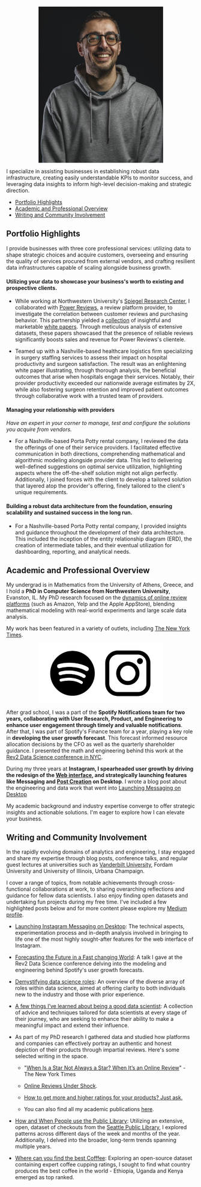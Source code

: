 <p align="center">
<img width="332" alt="headshot 2021" src="./docs/assets/portrait.jpeg" align='center'>
</p>



I specialize in assisting businesses in establishing robust data infrastructure, creating easily understandable KPIs to monitor success, and leveraging data insights to inform high-level decision-making and strategic direction.
- [Portfolio Highlights](#portfolio-highlights)
- [Academic and Professional Overview](#academic-and-professional-overview)
- [Writing and Community Involvement](#writing-and-community-involvement)
<!-- 4. [Contact Me](#contact) -->


## Portfolio Highlights
I provide businesses with three core professional services: utilizing data to shape strategic choices and acquire customers, overseeing and ensuring the quality of services procured from external vendors, and crafting resilient data infrastructures capable of scaling alongside business growth.


#### Utilizing your data to showcase your business's worth to existing and prospective clients.

* While working at Northwestern University's [Spiegel Research Center]((https://news.northwestern.edu/stories/2017/july/spiegel-research-center-recognized-for-marketing-education/) ), I collaborated with [Power Reviews]((https://www.powerreviews.com/)), a review platform provider, to investigate the correlation between customer reviews and purchasing behavior. This partnership yielded a [collection](http://users.eecs.northwestern.edu/~gar627/powerreviews.pdf) of insightful and marketable [white papers]((https://drive.google.com/file/d/1Pbd8qT7RDs2COvAZNgZg_mTZuJsTB0TB/view)). Through meticulous analysis of extensive datasets, these papers showcased that the presence of reliable reviews significantly boosts sales and revenue for Power Reviews's clientele.

* Teamed up with a Nashville-based healthcare logistics firm specializing in surgery staffing services to assess their impact on hospital productivity and surgeon satisfaction. The result was an enlightening white paper illustrating, through thorough analysis, the beneficial outcomes that arise when hospitals engage their services. Notably, their provider productivity exceeded our nationwide average estimates by 2X, while also fostering surgeon retention and improved patient outcomes through collaborative work with a trusted team of providers.

#### Managing your relationship with providers
_Have an expert in your corner to manage, test and configure the solutions you acquire from vendors._

* For a Nashville-based Porta Potty rental company, I reviewed the data the offerings of one of their service providers. I facilitated effective communication in both directions, comprehending mathematical and algorithmic modeling alongside provider data. This led to delivering well-defined suggestions on optimal service utilization, highlighting aspects where the off-the-shelf solution might not align perfectly. Additionally, I joined forces with the client to develop a tailored solution that layered atop the provider's offering, finely tailored to the client's unique requirements.


#### Building a robust data architecture from the foundation, ensuring scalability and sustained success in the long run.

* For a Nashville-based Porta Potty rental company, I provided insights and guidance throughout the development of their data architecture. This included the inception of the entity relationship diagram (ERD), the creation of intermediate tables, and their eventual utilization for dashboarding, reporting, and analytical needs.

## Academic and Professional Overview
My undergrad is in Mathematics from the University of Athens, Greece, and  I hold a **PhD in Computer Science from Northwestern University**, Evanston, IL. My PhD research focused on the [dynamics of online review platforms](https://www.proquest.com/openview/852c4109961853cc539e34470217a915/1?pq-origsite=gscholar&cbl=18750) (such as Amazon, Yelp and the Apple AppStore), blending mathematical modeling with real-world experiments and large scale data analysis. 

My work has been featured in a variety of outlets, including [The New York Times](https://www.nytimes.com/2019/11/28/business/online-reviews-fake.html).


<p align="center">
<img width="332" alt="headshot 2021" src="./docs/assets/logos.png" align='center'>
</p>

After grad school, I was a part of the **Spotify Notifications team for two years, collaborating with User Research, Product, and Engineering to enhance user engagement through timely and valuable notifications**. After that, I was part of Spotify's Finance team for a year, playing a key role in **developing the user growth forecast**. This forecast informed resource allocation decisions by the CFO as well as the quarterly shareholder guidance. I presented the math and engineering behind this work at the [Rev2 Data Science conference in NYC](youtube.com/watch?v=tkmWXM0egqg).

During my three years at **Instagram, I spearheaded user growth by driving the redesign of the [Web interface](https://www.instagram.com/), and strategically launching features like Messaging and [Post Creation](https://techcrunch.com/2021/06/24/instagram-post-from-desktop/) on Desktop**. I wrote a blog post about the engineering and data work that went into [Launching Messaging on Desktop](https://engineering.fb.com/2022/07/26/web/launching-instagram-messaging-on-desktop/)


My academic background and industry expertise converge to offer strategic insights and actionable solutions. I'm eager to explore how I can elevate your business.



## Writing and Community Involvement
In the rapidly evolving domains of analytics and engineering, I stay engaged and share my expertise through blog posts, conference talks, and regular guest lectures at universities such as [Vanderbilt University](https://medschool.vanderbilt.edu/career-development/2019/11/14/event-demystifying-data-science-roles/), Fordam University and University of Illinois, Urbana Champaign.

I cover a range of topics, from notable achievements through cross-functional collaborations at work, to sharing overarching reflections and guidance for fellow data scientists. I also enjoy finding open datasets and undertaking fun projects during my free time. I've included a few highlighted posts below and for more content please explore my [Medium profile](https://medium.com/@yaskalidis).


* [Launching Instagram Messaging on Desktop](https://engineering.fb.com/2022/07/26/web/launching-instagram-messaging-on-desktop/): The technical aspects, experimentation process and in-depth analysis involved in bringing to life one of the most highly sought-after features for the web interface of Instagram.

* [Forecasting the Future in a Fast changing World](https://www.youtube.com/watch?v=tkmWXM0egqg): A talk I gave at the Rev2 Data Science conference delving into the modeling and engineering behind Spotify's user growth forecasts.

* [Demystifying data science roles](https://medium.com/@yaskalidis/what-kind-of-data-science-role-is-right-for-you-9d2f4b117e81): An overview of the diverse array of roles within data science, aimed at offering clarity to both individuals new to the industry and those with prior experience.

* [A few things I’ve learned about being a good data scientist](https://medium.com/@yaskalidis/a-few-things-ive-learned-about-being-a-good-data-scientist-2e81432f8766): A collection of advice and techniques tailored for data scientists at every stage of their journey, who are seeking to enhance their ability to make a meaningful impact and extend their influence.

* As part of my PhD research I gathered data and studied how platforms and companies can effectively portray an authentic and honest depiction of their products through impartial reviews. Here's some selected writing in the space.
    * "[When Is a Star Not Always a Star? When It’s an Online Review](https://www.nytimes.com/2019/11/28/business/online-reviews-fake.html)" - The New York Times

    * [Online Reviews Under Shock](https://medium.com/@yaskalidis/online-reviews-under-shock-a950dda2951f).
    
    * [How to get more and higher ratings for your products? Just ask.](https://medium.com/@yaskalidis/how-to-get-more-and-higher-ratings-for-your-products-just-ask-6df29bd25e4c)

    * You can also find all my academic publications [here](https://scholar.google.com/citations?user=GaujQaQAAAAJ&hl=en&oi=ao).
    

* [How and When People use the Public Library](https://towardsdatascience.com/how-and-when-people-use-the-public-library-1b102f58fd8a): Utilizing an extensive, open, dataset of checkouts from the [Seattle Public Library](https://www.spl.org/), I explored patterns across different days of the week and months of the year. Additionally, I delved into the broader, long-term trends spanning multiple years.

* [Where can you find the best Cofffee](https://medium.com/@yaskalidis/the-data-speak-ethiopia-has-the-best-coffee-91f88ed37e84): Exploring an open-source dataset containing expert coffee cupping ratings, I sought to find what country produces the best coffee in the world - Ethiopia, Uganda and Kenya emerged as top ranked.